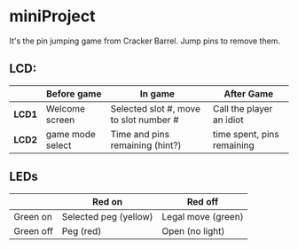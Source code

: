 # miniProject


It's the pin jumping game from Cracker Barrel. Jump pins to remove them.

## LCD:

|      |Before game | In game | After Game|
| ---- | ----------- | ------- | --------- |
| **LCD1** |Welcome screen | Selected slot #, move to slot number # | Call the player an idiot
| **LCD2** |game mode select | Time and pins remaining (hint?)| time spent, pins remaining


## LEDs
|     | Red on | Red off|
|-----| ----| ------|
| Green on | Selected peg (yellow) | Legal move (green) |
| Green off| Peg (red)  | Open (no light) |
